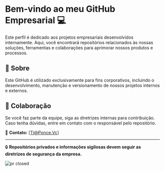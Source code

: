 # Bem-vindo ao meu GitHub Empresarial 💻

Este perfil é dedicado aos projetos empresariais desenvolvidos internamente. Aqui, você encontrará repositórios relacionados às nossas soluções, ferramentas e colaborações para aprimorar nossos produtos e processos.

## 📌 Sobre
Este GitHub é utilizado exclusivamente para fins corporativos, incluindo o desenvolvimento, manutenção e versionamento de nossos projetos internos e externos.

## 💼 Colaboração
Se você faz parte da equipe, siga as diretrizes internas para contribuição. Caso tenha dúvidas, entre em contato com o responsável pelo repositório.

📩 **Contato:** [Ti@Ponce.Vc]

---

🔒 **Repositórios privados e informações sigilosas devem seguir as diretrizes de segurança da empresa.**

<img src="https://camo.githubusercontent.com/91a1cee21865b9ab3734edacd97c37044a06c7b1f86b54ae80da891f2442c513/68747470733a2f2f637573746f6d2d69636f6e2d6261646765732e64656d6f6c61622e636f6d2f6769746875622f6973737565732d70722d636c6f7365642f44656e766572436f646572312f637573746f6d2d69636f6e2d6261646765733f636f6c6f723d707572706c65266c6f676f3d6769742d70756c6c2d72657175657374266c6f676f436f6c6f723d7768697465" alt="pr closed" data-canonical-src="https://custom-icon-badges.demolab.com/github/issues-pr-closed/GabrielRegel/custom-icon-badges?color=purple&amp;logo=git-pull-request&amp;logoColor=white" style="max-width: 100%;">
